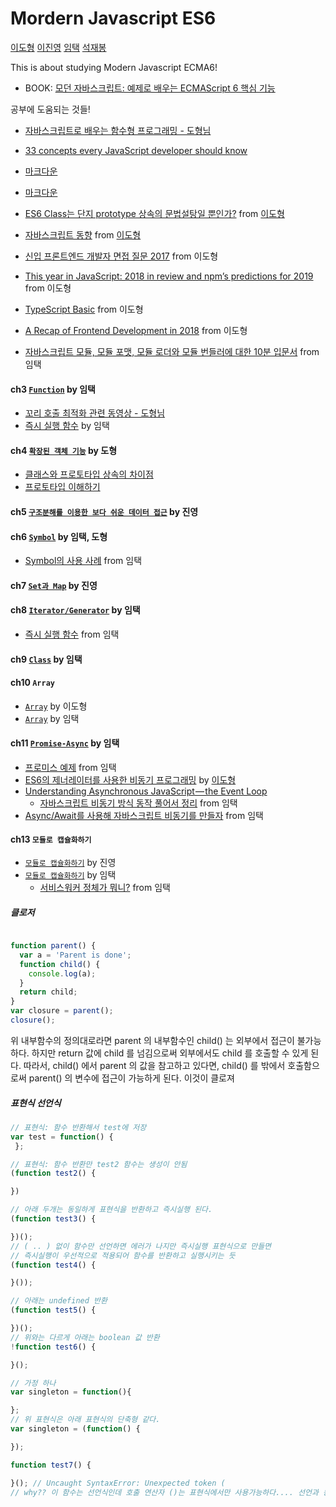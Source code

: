 # Mordern Javascript ES6

[이도형](https://github.com/shine1594)
[이진영](https://github.com/LottieS2)
[임택](https://github.com/intothedeep/)
[석재봉](.)

This is about studying Modern Javascript ECMA6!

- BOOK: [모던 자바스크립트: 예제로 배우는 ECMAScript 6 핵심 기능](https://www.aladin.co.kr/shop/wproduct.aspx?ItemId=122260559)

공부에 도움되는 것들!
- [자바스크립트로 배우는 함수형 프로그래밍 - 도형님](https://www.inflearn.com/course/%ED%95%A8%EC%88%98%ED%98%95-%ED%94%84%EB%A1%9C%EA%B7%B8%EB%9E%98%EB%B0%8D/)
- [33 concepts every JavaScript developer should know](https://github.com/leonardomso/33-js-concepts (edited))
- [마크다운](https://simhyejin.github.io/2016/06/30/Markdown-syntax/#headers)
- [마크다운](https://github.com/adam-p/markdown-here/wiki/Markdown-Cheatsheet)
- [ES6 Class는 단지 prototype 상속의 문법설탕일 뿐인가?](https://gomugom.github.io/is-class-only-a-syntactic-sugar/) from [이도형](https://github.com/shine1594)
- [자바스크립트 동향](https://2018.stateofjs.com/) from [이도형](https://github.com/shine1594)
- [신입 프론트엔드 개발자 면접 질문 2017](https://velog.io/@honeysuckle/%EC%8B%A0%EC%9E%85-%ED%94%84%EB%A1%A0%ED%8A%B8%EC%97%94%EB%93%9C-%EB%A9%B4%EC%A0%91-%EC%A7%88%EB%AC%B8-%EB%AA%A8%EC%9D%8C) from 이도형

- [This year in JavaScript: 2018 in review and npm’s predictions for 2019](https://blog.npmjs.org/post/180868064080/this-year-in-javascript-2018-in-review-and-npms) from 이도형
- [TypeScript Basic](https://www.notion.so/TypeScript-Basic-727820ac0d4544498ebe732e940816f4) from 이도형
- [A Recap of Frontend Development in 2018](https://levelup.gitconnected.com/a-recap-of-frontend-development-in-2018-715724c9441d) from 이도형
- [자바스크립트 모듈, 모듈 포맷, 모듈 로더와 모듈 번들러에 대한 10분 입문서](https://github.com/codepink/codepink.github.com/wiki/%EC%9E%90%EB%B0%94%EC%8A%A4%ED%81%AC%EB%A6%BD%ED%8A%B8-%EB%AA%A8%EB%93%88,-%EB%AA%A8%EB%93%88-%ED%8F%AC%EB%A7%B7,-%EB%AA%A8%EB%93%88-%EB%A1%9C%EB%8D%94%EC%99%80-%EB%AA%A8%EB%93%88-%EB%B2%88%EB%93%A4%EB%9F%AC%EC%97%90-%EB%8C%80%ED%95%9C-10%EB%B6%84-%EC%9E%85%EB%AC%B8%EC%84%9C) from 임택


#### ch3 [`Function`](./ch3.Function.md) by 임택
- [꼬리 호출 최적화 관련 동영상 - 도형님](./ch3.Function.md#3-9)
- [즉시 실행 함수](http://beomy.tistory.com/9) by 임택

#### ch4 [`확장된 객체 기능`](./ch4.md) by 도형
- [클래스와 프로토타입 상속의 차이점](https://medium.com/javascript-scene/master-the-javascript-interview-what-s-the-difference-between-class-prototypal-inheritance-e4cd0a7562e9)
- [프로토타입 이해하기](https://medium.com/@bluesh55/javascript-prototype-%EC%9D%B4%ED%95%B4%ED%95%98%EA%B8%B0-f8e67c286b67)

#### ch5 [`구조분해를 이용한 보다 쉬운 데이터 접근`](./ch5.md) by 진영

#### ch6 [`Symbol`](./ch6.Symbol.md) by 임택, 도형
- [Symbol의 사용 사례](https://blog.perfectacle.com/2017/04/16/es6-symbol/#Symbol%EC%9D%98-%EC%82%AC%EC%9A%A9-%EC%82%AC%EB%A1%80) from 임택

#### ch7 [`Set과 Map`](./ch7.md) by 진영

#### ch8 [`Iterator/Generator`](./ch8.iterator.generator.md) by 임택
- [즉시 실행 함수](http://beomy.tistory.com/9) from 임택

#### ch9 [`Class`](./ch9.class.md) by 임택

#### ch10 `Array`
- [`Array`](./ch10_array.md) by 이도형
- [`Array`](./ch10.Array.md) by 임택

####  ch11 [`Promise-Async`](./ch11.Promise.Asynce.md) by 임택
- [프로미스 예제](https://joshua1988.github.io/web-development/javascript/promise-for-beginners/) from 임택
- [ES6의 제너레이터를 사용한 비동기 프로그래밍](https://meetup.toast.com/posts/73) by [이도형](https://github.com/shine1594)
- [Understanding Asynchronous JavaScript — the Event Loop](https://blog.bitsrc.io/understanding-asynchronous-javascript-the-event-loop-74cd408419ff)
  - [자바스크립트 비동기 방식 동작 풀어서 정리](./ex.js.asyncronous.event-loop.md) from 임택
- [Async/Await를 사용해 자바스크립트 비동기를 만들자](https://blueshw.github.io/2018/02/27/async-await/) from 임택


#### ch13 `모듈로 캡슐화하기`
- [`모듈로 캡슐화하기`](./ch13_module.md) by 진영
- [`모듈로 캡슐화하기`](./ch13.module.md) by 임택
  - [서비스워커 정체가 뭐니?](https://b.limminho.com/archives/1384) from 임택




##### 클로저
```js

function parent() {
  var a = 'Parent is done';
  function child() {
    console.log(a);
  }
  return child;
}
var closure = parent();
closure();
```
위 내부함수의 정의대로라면 parent 의 내부함수인 child() 는 외부에서 접근이 불가능하다. 하지만 return 값에 child 를 넘김으로써 외부에서도 child 를 호출할 수 있게 된다. 따라서, child() 에서 parent 의 값을 참고하고 있다면, child() 를 밖에서 호출함으로써 parent() 의 변수에 접근이 가능하게 된다. 이것이 클로져


##### 표현식 선언식
```js
// 표현식: 함수 반환해서 test에 저장
var test = function() {
 };

// 표현식: 함수 반환만 test2 함수는 생성이 안됨
(function test2() {

})

// 아래 두개는 동일하게 표현식을 반환하고 즉시실행 된다.
(function test3() {

})();
// ( .. ) 없이 함수만 선언하면 에러가 나지만 즉시실행 표현식으로 만들면
// 즉시실행이 우선적으로 적용되어 함수를 반환하고 실행시키는 듯
(function test4() {

}());

// 아래는 undefined 반환
(function test5() {

})();
// 위와는 다르게 아래는 boolean 값 반환
!function test6() {

}();

// 가정 하나
var singleton = function(){

};
// 위 표현식은 아래 표현식의 단축형 같다.
var singleton = (function() {

});

function test7() {

}(); // Uncaught SyntaxError: Unexpected token (
// why?? 이 함수는 선언식인데 호출 연산자 ()는 표현식에서만 사용가능하다.... 선언과 동시에 호출 불가능!

```
